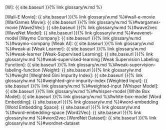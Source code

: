 [W]: {{ site.baseurl }}{% link glossary/w.md %}

[Wall-E Movie]: {{ site.baseurl }}{% link glossary/w.md %}#wall-e-movie
[WarGames Movie]: {{ site.baseurl }}{% link glossary/w.md %}#wargames-movie
[Wave2Vec]: {{ site.baseurl }}{% link glossary/w.md %}#wave2vec
[WaveNet Model]: {{ site.baseurl }}{% link glossary/w.md %}#wavenet-model
[Waymo Company]: {{ site.baseurl }}{% link glossary/w.md %}#waymo-company
[Weak AI]: {{ site.baseurl }}{% link glossary/w.md %}#weak-ai
[Weak Learner]: {{ site.baseurl }}{% link glossary/w.md %}#weak-learner
[Weak-Supervised Learning]: {{ site.baseurl }}{% link glossary/w.md %}#weak-supervised-learning
[Weak Supervision Labeling Function]: {{ site.baseurl }}{% link glossary/w.md %}#weak-supervision-labeling-function
[Weight]: {{ site.baseurl }}{% link glossary/w.md %}#weight
[Weighted Gini Impurity Index]: {{ site.baseurl }}{% link glossary/w.md %}#weighted-gini-impurity-index
[Weighted Input]: {{ site.baseurl }}{% link glossary/w.md %}#weighted-input
[Whisper Model]: {{ site.baseurl }}{% link glossary/w.md %}#whisper-model
[White Box Model]: {{ site.baseurl }}{% link glossary/w.md %}#white-box-model
[Word Embedding]: {{ site.baseurl }}{% link glossary/w.md %}#word-embedding
[Word Embedding Space]: {{ site.baseurl }}{% link glossary/w.md %}#word-embedding-space
[Word2Vec]: {{ site.baseurl }}{% link glossary/w.md %}#word2vec
[WordNet Dataset]: {{ site.baseurl }}{% link glossary/w.md %}#wordnet-dataset
